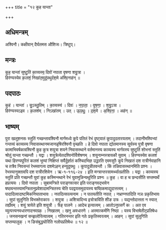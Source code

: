 +++
title = "१२ कुह यान्ता"

+++
## अधिमन्त्रम्
अश्विनौ। कक्षीवान् दैर्घतमस औशिजः। त्रिष्टुप्।

## मन्त्रः
कुह॒ यान्ता॑ सुष्टु॒तिं का॒व्यस्य॒ दिवो॑ नपाता वृषणा शयु॒त्रा ।  
हिर॑ण्यस्येव क॒लशं॒ निखा॑त॒मुदू॑पथुर्दश॒मे अ॑श्वि॒नाह॑न् ॥

## पदपाठः
कुह॑ । यान्ता॑ । सु॒ऽस्तु॒तिम् । का॒व्यस्य॑ । दिवः॑ । न॒पा॒ता॒ । वृ॒ष॒णा॒ । श॒यु॒ऽत्रा ।  
हिर॑ण्यस्यऽइव । क॒लश॑म् । निऽखा॑तम् । उत् । ऊ॒प॒थुः॒ । द॒श॒मे । अ॒श्वि॒ना॒ । अह॑न् ॥

## भाष्यम्
पुरा खलूशनसः स्तुतिं गच्छन्तावश्विनौ मार्गमध्ये कूपे पतितं रेभं दृष्ट्वातं कूपादुदतारयताम् । तदानीमश्विभ्यां गन्तव्यं काव्यस्य निवासस्थानमजानन्नृषिरश्विनौ पृच्छति । हे दिवो नपाता द्योतमानस्य सूर्यस्य पुत्रौ वृषणा कामाभिवर्षकावश्विनौ कुह कुत्र शयुत्रा शयने निवासस्थाने वर्तमानस्य काव्यस्य भार्गवस्य सुष्टुतिं शोभनां स्तुतिं श्रोतुं यान्ता गच्छन्तौ । यद्वा । शयुत्रेत्येतदश्विनोर्विशेषणम् । शयुनाम्नस्त्रायकौ युवाम् । हिरण्यस्येव कलशं यथा हिरण्यपूरितं कलशं भूम्यां निक्षिप्तं सर्वैर्दुर्ज्ञातं कश्चिदभिज्ञ उद्धरति एवमसुरैः कूपे निखातं दश रात्रीर्नवाहानि च तत्रैव निवसन्तं रेभमवगत्य दशमेऽहन् हन्युदूपथुः । कूपादुन्नीतवन्तौ । किं तन्निवासस्थानमिति प्रश्नः । रेभस्यानुक्तावपि दश रात्रीरशिवेन । ऋ-१-११६-२४ । इति मन्त्रान्तरसामर्थ्यात्प्रतीतिः । यद्वा । काव्यस्य स्तुतिं प्रति गच्छन्तौ युवां कुह कस्मिन्स्थाने रेभं युवामुन्निन्यथुरिति प्रश्नः ॥ कुह । वा ह च छन्दसीति सप्तम्यर्थे हप्रत्ययः । दिवो नपाता । सुबामन्त्रिते पराङ्गवत्सर इति पराङ्गवद्भावेन षष्ठ्यन्तस्यामन्त्रितानुप्रवेशादामन्त्रितस्य चेति पदद्वयसमुदायस्य षाष्ठिकमाद्युदात्तत्वम् । पादादित्वादाष्टमिकनिघाताभावः । नपादित्यपत्यनाम । न पातयतीति नपात् । नभ्राण्नपादिति नञः प्रकृतिभावः । सुपां सुलुगिति विभक्तेराकारः । शयुत्रा । अशित्रादिभ्य इत्रोत्राविति शीङ उत्रः । यद्यन्तोदात्तता न स्यात् तर्ह्येवम् । शयुं त्रायेते इति शयुत्रौ । त्रैङ् पालने । आदेच इत्यात्वम् । आतोऽनुपसर्गे कः । अत एव व्युत्पत्त्यनवधारणादनवग्रहः । निखातम् । खनु अवधारणे । अस्मात्कर्मणि निष्ठा । यस्य विभाषेतीट्प्रतिषेधः । जनसनखनां सन्झलोरित्यात्वम् । गतिरनन्तर इति गतेः प्रकृतिस्वरत्वम् । आहन् । सुपां सुलुगिति सप्तम्यालुक् । न ङिसंबुद्ध्योरिति नलोपप्रतिषेधः ॥ १२ ॥